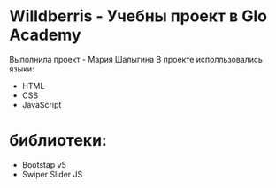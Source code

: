 # Willdberris  - Учебны проект в Glo Academy
Выполнила проект - Мария Шалыгина
В проекте исполльзовались языки:
- HTML
- CSS
- JavaScript
# библиотеки:
- Bootstap v5
- Swiper Slider JS
